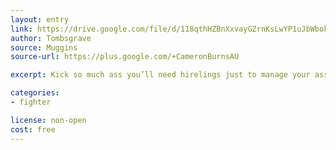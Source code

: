 ```yaml
---
layout: entry
link: https://drive.google.com/file/d/118qthHZBnXxvayGZrnKsLwYP1uJbWbok/view
author: Tombsgrave
source: Muggins
source-url: https://plus.google.com/+CameronBurnsAU

excerpt: Kick so much ass you’ll need hirelings just to manage your ass-kicking schedule.

categories:
- fighter

license: non-open
cost: free
---
```

